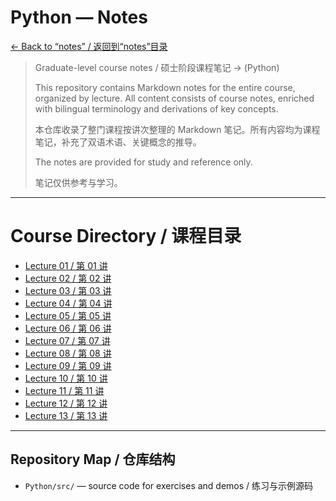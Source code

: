 # Python — Notes

[← Back to “notes” / 返回到“notes”目录](../)

> Graduate-level course notes / 硕士阶段课程笔记 → (Python)
> 
> This repository contains Markdown notes for the entire course, organized by lecture. All content consists of course notes, enriched with bilingual terminology and derivations of key concepts.
> 
> 本仓库收录了整门课程按讲次整理的 Markdown 笔记。所有内容均为课程笔记，补充了双语术语、关键概念的推导。
> 
> The notes are provided for study and reference only.
> 
> 笔记仅供参考与学习。


---

# Course Directory / 课程目录 

<a id='toc'></a>

- [Lecture 01 / 第 01 讲](./lecture01.md)
- [Lecture 02 / 第 02 讲](./lecture02.md)
- [Lecture 03 / 第 03 讲](./lecture03.md)
- [Lecture 04 / 第 04 讲](./lecture04.md)
- [Lecture 05 / 第 05 讲](./lecture05.md)
- [Lecture 06 / 第 06 讲](./lecture06.md)
- [Lecture 07 / 第 07 讲](./lecture07.md)
- [Lecture 08 / 第 08 讲](./lecture08.md)
- [Lecture 09 / 第 09 讲](./lecture09.md)
- [Lecture 10 / 第 10 讲](./lecture10.md)
- [Lecture 11 / 第 11 讲](./lecture11.md)
- [Lecture 12 / 第 12 讲](./lecture12.md)
- [Lecture 13 / 第 13 讲](./lecture13.md)

---

## Repository Map / 仓库结构

- `Python/src/` — source code for exercises and demos / 练习与示例源码
